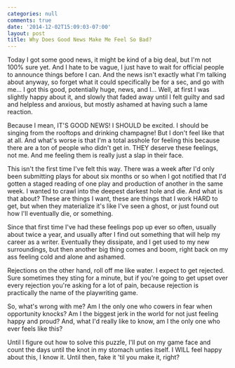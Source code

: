 ```yaml
---
categories: null
comments: true
date: '2014-12-02T15:09:03-07:00'
layout: post
title: Why Does Good News Make Me Feel So Bad?
---
```


Today I got some good news, it might be kind of a big deal, but I'm not 100% sure yet. And I hate to be vague, I just have to wait for official people to announce things before I can. And the news isn't exactly what I'm talking about anyway, so forget what it could specifically be for a sec, and go with me... I got this good, potentially huge, news, and I... Well, at first I was slightly happy about it, and slowly that faded away until I felt guilty and sad and helpless and anxious, but mostly ashamed at having such a lame reaction.

Because I mean, IT'S GOOD NEWS! I SHOULD be excited. I should be singing from the rooftops and drinking champagne! But I don't feel like that at all. And what's worse is that I'm a total asshole for feeling this because there are a ton of people who didn't get in. THEY deserve these feelings, not me. And me feeling them is really just a slap in their face.

This isn't the first time I've felt this way. There was a week after I'd only been submitting plays for about six months or so when I got notified that I'd gotten a staged reading of one play and production of another in the same week. I wanted to crawl into the deepest darkest hole and die. And what is that about? These are things I want, these are things that I work HARD to get, but when they materialize it's like I've seen a ghost, or just found out how I'll eventually die, or something.

Since that first time I've had these feelings pop up ever so often, usually about twice a year, and usually after I find out something that will help my career as a writer. Eventually they dissipate, and I get used to my new surroundings, but then another big thing comes and boom, right back on my ass feeling cold and alone and ashamed.

Rejections on the other hand, roll off me like water. I expect to get rejected. Sure sometimes they sting for a minute, but if you're going to get upset over every rejection you're asking for a lot of pain, because rejection is practically the name of the playwriting game.

So, what's wrong with me? Am I the only one who cowers in fear when opportunity knocks? Am I the biggest jerk in the world for not just feeling happy and proud? And, what I'd really like to know, am I the only one who ever feels like this?

Until I figure out how to solve this puzzle, I'll put on my game face and count the days until the knot in my stomach unties itself. I WILL feel happy about this, I know it. Until then, fake it 'til you make it, right?